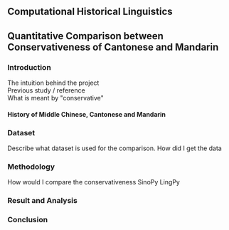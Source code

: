 ## Computational Historical Linguistics
## Quantitative Comparison between Conservativeness of Cantonese and Mandarin

### Introduction
The intuition behind the project  
Previous study / reference  
What is meant by "conservative"

#### History of Middle Chinese, Cantonese and Mandarin

### Dataset
Describe what dataset is used for the comparison. How did I get the data

### Methodology
How would I compare the conservativeness
SinoPy
LingPy

### Result and Analysis

### Conclusion